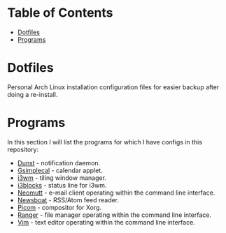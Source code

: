 Table of Contents
=================
* [Dotfiles](#Dotfiles)
* [Programs](#Programs)

# Dotfiles

Personal Arch Linux installation configuration files for easier backup after doing a re-install.

# Programs

In this section I will list the programs for which I have configs in this repository:

* [Dunst](../Arch/dunst/) - notification daemon.
* [Gsimplecal](../Arch/gsimplecal/) - calendar applet.
* [i3wm](../Arch/i3/) - tiling window manager.
* [i3blocks](../Arch/i3blocks/) - status line for i3wm.
* [Neomutt](../Arch/mutt/) - e-mail client operating within the command line interface.
* [Newsboat](../Arch/newsboat_config/) - RSS/Atom feed reader.
* [Picom](../Arch/picom/) - compositor for Xorg.
* [Ranger](../Arch/ranger/) - file manager operating within the command line interface.
* [Vim](../Arch/.vimrc) - text editor operating within the command line interface.
